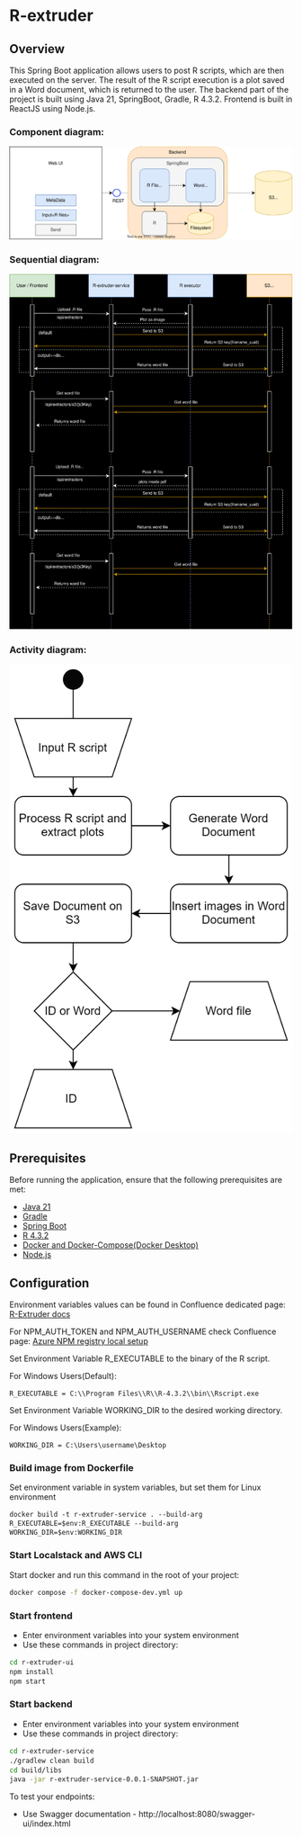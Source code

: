 # R-extruder


## Overview

This Spring Boot application allows users to post R scripts, which are then executed on the server. The result of the R script execution is a plot saved in a Word document, which is returned to the user. The backend part of the project is built using Java 21, SpringBoot, Gradle, R 4.3.2. Frontend is built in ReactJS using Node.js.

### Component diagram:
![](docs/Diagram.svg)
### Sequential diagram:
![](docs/Sequential-diagram.svg)
### Activity diagram:
![](docs/Activity-diagram.svg)
## Prerequisites

Before running the application, ensure that the following prerequisites are met:

- [Java 21](https://www.oracle.com/java/technologies/javase-downloads.html)
- [Gradle](https://gradle.org/install/)
- [Spring Boot](https://start.spring.io/)
- [R 4.3.2](https://cran.r-project.org/)
- [Docker and Docker-Compose(Docker Desktop)](https://www.docker.com/products/docker-desktop/)
- [Node.js](https://nodejs.org/en/download)

## Configuration
Environment variables values can be found in Confluence dedicated page: [R-Extruder docs](https://confluence-ogcs.atlassian.net/wiki/spaces/BASF/pages/19595335/R-Extruder)

For NPM_AUTH_TOKEN and NPM_AUTH_USERNAME check Confluence page: [Azure NPM registry local setup](https://confluence-ogcs.atlassian.net/wiki/spaces/SDKB/pages/5472874/Azure+NPM+registry+local+setup)

Set Environment Variable R_EXECUTABLE to the binary of the R script.

For Windows Users(Default):
```
R_EXECUTABLE = C:\\Program Files\\R\\R-4.3.2\\bin\\Rscript.exe
```
Set Environment Variable WORKING_DIR to the desired working directory.

For Windows Users(Example):
```
WORKING_DIR = C:\Users\username\Desktop
```

### Build image from Dockerfile

Set environment variable in system variables, but set them for Linux environment
```
docker build -t r-extruder-service . --build-arg R_EXECUTABLE=$env:R_EXECUTABLE --build-arg WORKING_DIR=$env:WORKING_DIR
```


### Start Localstack and AWS CLI

Start docker and run this command in the root of your project:
```bash 
docker compose -f docker-compose-dev.yml up
```

### Start frontend
- Enter environment variables into your system environment
- Use these commands in project directory:

```bash 
cd r-extruder-ui
npm install
npm start
```

### Start backend
- Enter environment variables into your system environment
- Use these commands in project directory:

```bash 
cd r-extruder-service
./gradlew clean build
cd build/libs
java -jar r-extruder-service-0.0.1-SNAPSHOT.jar
```

To test your endpoints: 
- Use Swagger documentation - http://localhost:8080/swagger-ui/index.html